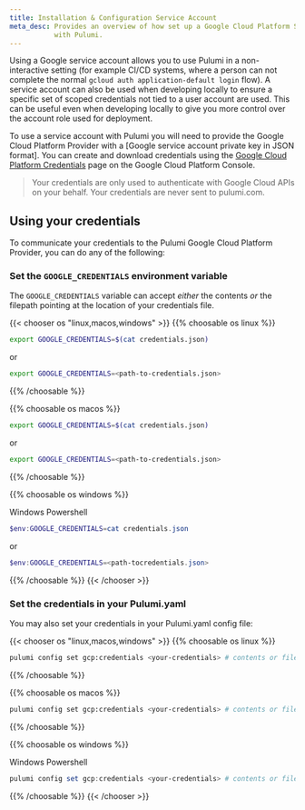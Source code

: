 ```yaml
---
title: Installation & Configuration Service Account
meta_desc: Provides an overview of how set up a Google Cloud Platform Service Account
           with Pulumi.
---
```


[Google Cloud Platform Credentials]: https://console.cloud.google.com/apis/credentials

Using a Google service account allows you to use Pulumi in a non-interactive setting (for example CI/CD systems, where a person can not complete the normal `gcloud auth application-default login` flow). A service account can also be used when developing locally to ensure a specific set of scoped credentials not tied to a user account are used. This can be useful even when developing locally to give you more control over the account role used for deployment.

To use a service account with Pulumi you will need to provide the Google Cloud Platform Provider with a [Google service account private key in JSON format].
You can create and download credentials using the [Google Cloud Platform Credentials] page on the Google Cloud Platform Console.

> Your credentials are only used to authenticate with Google Cloud APIs on your behalf. Your credentials are never sent to pulumi.com.

## Using your credentials

To communicate your credentials to the Pulumi Google Cloud Platform Provider,
you can do any of the following:

### Set the `GOOGLE_CREDENTIALS` environment variable

The `GOOGLE_CREDENTIALS` variable can accept _either_ the contents _or_ the filepath pointing at the location of your credentials file.

{{< chooser os "linux,macos,windows" >}}
{{% choosable os linux %}}

```bash
export GOOGLE_CREDENTIALS=$(cat credentials.json)
```

or

```bash
export GOOGLE_CREDENTIALS=<path-to-credentials.json>
```

{{% /choosable %}}

{{% choosable os macos %}}

```bash
export GOOGLE_CREDENTIALS=$(cat credentials.json)
```

or

```bash
export GOOGLE_CREDENTIALS=<path-to-credentials.json>
```

{{% /choosable %}}

{{% choosable os windows %}}

Windows Powershell

```powershell
$env:GOOGLE_CREDENTIALS=cat credentials.json
```

or

```powershell
$env:GOOGLE_CREDENTIALS=<path-tocredentials.json>
```

{{% /choosable %}}
{{< /chooser >}}

### Set the credentials in your Pulumi.yaml

You may also set your credentials in your Pulumi.yaml config file:

{{< chooser os "linux,macos,windows" >}}
{{% choosable os linux %}}

```bash
pulumi config set gcp:credentials <your-credentials> # contents or filepath
```

{{% /choosable %}}

{{% choosable os macos %}}

```bash
pulumi config set gcp:credentials <your-credentials> # contents or filepath
```

{{% /choosable %}}

{{% choosable os windows %}}

Windows Powershell

```powershell
pulumi config set gcp:credentials <your-credentials> # contents or filepath
```

{{% /choosable %}}
{{< /chooser >}}
